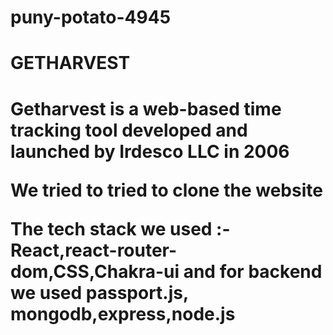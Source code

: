# puny-potato-4945
<h1>GETHARVEST<h1/>
<p>Getharvest is a web-based time tracking tool developed and launched by Irdesco LLC in 2006<p/>
<p>We tried to tried to clone the website <p/>
<p>The tech stack we used :- React,react-router-dom,CSS,Chakra-ui and for backend we used passport.js, mongodb,express,node.js<p/>

